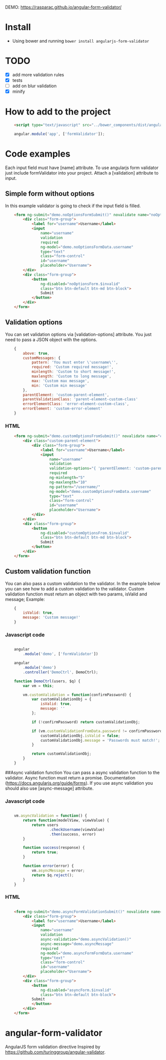 DEMO: https://rasparac.github.io/angular-form-validator/

# Install
* Using bower and running `bower install angularjs-form-validator`

# TODO
- [x] add more validation rules
- [x] tests
- [ ] add on blur validation
- [x] minify

# How to add to the project
````html
	<script type="text/javascript" src="../bower_components/dist/angular-form-validator.js"></script>
````

````javascript
	angular.module('app', ['formValidator']);
````

# Code examples
Each input field must have [name] attribute. To use angularjs form validator just include formValidator into your project.
Attach a [validation] attribute to input.

## Simple form without options
In this example validator is going to check if the input field is filled.

````html
	<form ng-submit="demo.noOptionsFormSubmit()" novalidate name="noOptionsForm">
        <div class="form-group">
            <label for="username">Username</label>
            <input
                name="username"
                validation
                required
                ng-model="demo.noOptionsFormData.username"
                type="text"
                class="form-control"
                id="username"
                placeholder="Username">
        </div>
        <div class="form-group">
            <button
                ng-disabled="noOptionsForm.$invalid"
                class="btn btn-default btn-md btn-block">
                Submit
            </button>
        </div>
    </form>
````

## Validation options
You can set validation options via [validation-options] attribute. You just need to pass a JSON object with the options.

````javascript
    {
        above: true,
        customMessages: {
            pattern: 'You must enter \'username\'',
            required: 'Custom required message!',
            minlength: 'Custom to short message!',
            maxlength: 'Custom to long message',
            max: 'Custom max message',
            min: 'Custom min message'
        },
        parentElement: 'custom-parent-element',
        parentValidationClass: 'parent-element-custom-class'
        errorElementClass: 'error-element-custom-class',
        errorElement: 'custom-error-element'
    }
````

### HTML

````html
    <form ng-submit="demo.customOptionsFromSubmit()" novalidate name="customOptionsFrom">
        <div class="custom-parent-element">
            <div class="form-group">
                <label for="username">Username</label>
                <input
                    name="username"
                    validation
                    validation-options="{ 'parentElement: 'custom-parent-element', 'above': true, customMessages: { pattern: 'You must enter \'username\'', required: 'Custom required message!' }}"
                    required
                    ng-minlength="5"
                    ng-maxlength="10"
                    ng-pattern="/username/"
                    ng-model="demo.customOptionsFromData.username"
                    type="text"
                    class="form-control"
                    id="username"
                    placeholder="Username">
            </div>
        </div>
        <div class="form-group">
            <button
                ng-disabled="customOptionsFrom.$invalid"
                class="btn btn-default btn-md btn-block">
                Submit
            </button>
        </div>
    </form>
````

## Custom validation function
You can also pass a custom validation to the validator.
In the example below you can see how to add a custom validation to the validator.
Custom validation function must return an object with two params, isValid and message;
Example:

````javascript
    {
        isValid: true,
        message: 'Custom message!'
    }
````
### Javascript code
````javascript

    angular
        .module('demo', ['formValidator'])

    angular
        .module('demo')
        .controller('DemoCtrl', DemoCtrl);

    function DemoCtrl(users, $q) {
        var vm = this;

        vm.customValidation = function(confirmPassword) {
            var customValidationObj = {
                isValid: true,
                message: ''
            };

            if (!confirmPassword) return customValidationObj;

            if (vm.customValidationFromData.password != confirmPassword) {
                customValidationObj.isValid = false;
                customValidationObj.message = 'Passwords must match!';
            }

            return customValidationObj;
        }
    }

````

##Async validation function
You can pass a async validation function to the validator.
Async function must return a promise. Documentation (https://docs.angularjs.org/guide/forms).
If you use async validation you should also use [async-message] attribute.

### Javascript code

````javascript

    vm.asyncValidation = function() {
        return function(modelView, viewValue) {
            return users
                    .checkUsername(viewValue)
                    .then(success, error)
        }

        function success(response) {
            return true;
        }

        function error(error) {
            vm.asyncMessage = error;
            return $q.reject();
        }
    }

````

### HTML

````html

    <form ng-submit="demo.asyncFormValidationSubmit()" novalidate name="asyncForm">
        <div class="form-group">
            <label for="username">Username</label>
            <input
                name="username"
                validation
                async-validation="demo.asyncValidation()"
                async-message="demo.asyncMessage"
                required
                ng-model="demo.asyncFormFormData.username"
                type="text"
                class="form-control"
                id="username"
                placeholder="Username">
        </div>
        <div class="form-group">
            <button
                ng-disabled="asyncForm.$invalid"
                class="btn btn-default btn-block">
            Submit
            </button>
        </div>
    </form>

````

# angular-form-validator
AngularJS form validation directive
Inspired by https://github.com/turinggroup/angular-validator.
